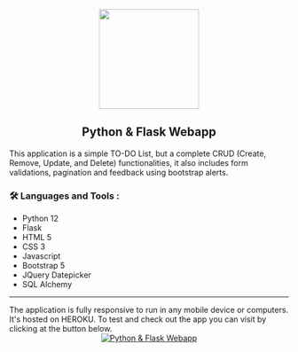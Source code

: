 
<div id="header" align="center">
  <img src="https://media.giphy.com/media/M9gbBd9nbDrOTu1Mqx/giphy.gif" width="180"/>
  
  <h2>Python & Flask Webapp</h2>
</div>

<div>
  <span>
    This application is a simple TO-DO List, but a complete CRUD (Create, Remove, Update, and Delete)       functionalities, it also includes form validations, pagination and feedback using bootstrap alerts.
  </span>

  ### :hammer_and_wrench: Languages and Tools :
  <ul>
    <li>Python 12</li>
    <li>Flask</li>
    <li>HTML 5</li>
    <li>CSS 3</li>
    <li>Javascript</li>
    <li>Bootstrap 5</li>
    <li>JQuery Datepicker</li>
    <li>SQL Alchemy</li>
  </ul>
  <hr />

  <span>
    The application is fully responsive to run in any mobile device or computers. It's hosted on        HEROKU. 
    To test and check out the app you can visit by clicking at the button below. 
  </span>
  
  <div align="center">
    <a href="[your-youtube-URL](https://webapp-python-flask-12860fd62137.herokuapp.com/?page=2)">
    <img src="https://img.shields.io/badge/YouTube-red?style=for-thebadge&logo=youtube&logoColor=white" alt="Python & Flask Webapp"/>
  </a>
  </div>
</div>

